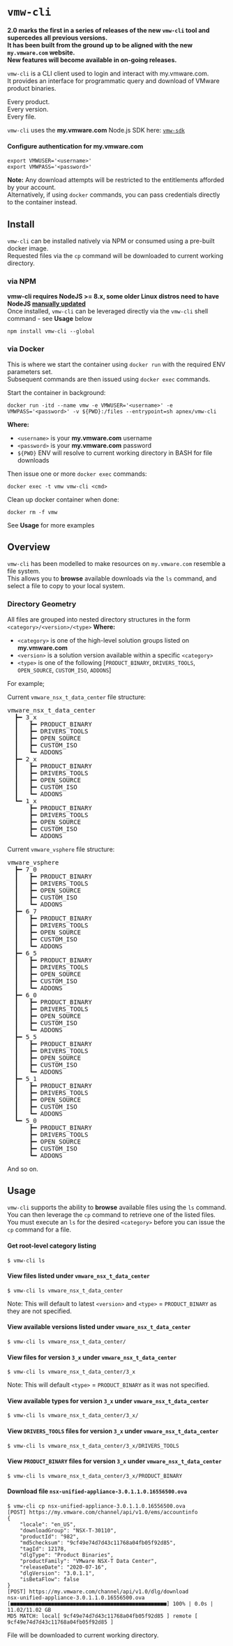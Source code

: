 # `vmw-cli`
**2.0 marks the first in a series of releases of the new `vmw-cli` tool and supercedes all previous versions.**  
**It has been built from the ground up to be aligned with the new `my.vmware.com` website.**  
**New features will become available in on-going releases.**  

`vmw-cli` is a CLI client used to login and interact with my.vmware.com.  
It provides an interface for programmatic query and download of VMware product binaries.  

Every product.  
Every version.  
Every file.  

`vmw-cli` uses the **my.vmware.com** Node.js SDK here: [`vmw-sdk`](https://github.com/apnex/vmw-sdk)

#### Configure authentication for my.vmware.com  
```
export VMWUSER='<username>'
export VMWPASS='<password>'
```
**Note:** Any download attempts will be restricted to the entitlements afforded by your account.  
Alternatively, if using `docker` commands, you can pass credentials directly to the container instead.

## Install
`vmw-cli` can be installed natively via NPM or consumed using a pre-built docker image.  
Requested files via the `cp` command  will be downloaded to current working directory.

### via NPM
**vmw-cli requires NodeJS >= 8.x, some older Linux distros need to have NodeJS [manually updated](https://nodejs.org/en/download/package-manager/#debian-and-ubuntu-based-linux-distributions)**  
Once installed, `vmw-cli` can be leveraged directly via the `vmw-cli` shell command - see **Usage** below
```
npm install vmw-cli --global
```

### via Docker
This is where we start the container using `docker run` with the required ENV parameters set.  
Subsequent commands are then issued using `docker exec` commands.  

Start the container in background:
```
docker run -itd --name vmw -e VMWUSER='<username>' -e VMWPASS='<password>' -v ${PWD}:/files --entrypoint=sh apnex/vmw-cli
```
**Where:**  
- `<username>` is your **my.vmware.com** username  
- `<password>` is your **my.vmware.com** password  
- `${PWD}` ENV will resolve to current working directory in BASH for file downloads

Then issue one or more `docker exec` commands:
```
docker exec -t vmw vmw-cli <cmd>
```

Clean up docker container when done:
```
docker rm -f vmw
```

See **Usage** for more examples  

## Overview
`vmw-cli` has been modelled to make resources on `my.vmware.com` resemble a file system.  
This allows you to **browse** available downloads via the `ls` command, and select a file to copy to your local system.

### Directory Geometry
All files are grouped into nested directory structures in the form `<category>/<version>/<type>`
**Where:**  
- `<category>` is one of the high-level solution groups listed on **my.vmware.com** 
- `<version>` is a solution version available within a specific `<category>`
- `<type>` is one of the following [`PRODUCT_BINARY`, `DRIVERS_TOOLS`, `OPEN_SOURCE`, `CUSTOM_ISO`, `ADDONS`]

For example;

Current `vmware_nsx_t_data_center` file structure:
<pre>
vmware_nsx_t_data_center
  &#x2523&#x2501 3_x
  &#x2503   &#x2523&#x2501 PRODUCT_BINARY
  &#x2503   &#x2523&#x2501 DRIVERS_TOOLS
  &#x2503   &#x2523&#x2501 OPEN_SOURCE
  &#x2503   &#x2523&#x2501 CUSTOM_ISO
  &#x2503   &#x2517&#x2501 ADDONS
  &#x2523&#x2501 2_x
  &#x2503   &#x2523&#x2501 PRODUCT_BINARY
  &#x2503   &#x2523&#x2501 DRIVERS_TOOLS
  &#x2503   &#x2523&#x2501 OPEN_SOURCE
  &#x2503   &#x2523&#x2501 CUSTOM_ISO
  &#x2503   &#x2517&#x2501 ADDONS
  &#x2517&#x2501 1_x
      &#x2523&#x2501 PRODUCT_BINARY
      &#x2523&#x2501 DRIVERS_TOOLS
      &#x2523&#x2501 OPEN_SOURCE
      &#x2523&#x2501 CUSTOM_ISO
      &#x2517&#x2501 ADDONS
</pre>

Current `vmware_vsphere` file structure:
<pre>
vmware_vsphere
  &#x2523&#x2501 7_0
  &#x2503   &#x2523&#x2501 PRODUCT_BINARY
  &#x2503   &#x2523&#x2501 DRIVERS_TOOLS
  &#x2503   &#x2523&#x2501 OPEN_SOURCE
  &#x2503   &#x2523&#x2501 CUSTOM_ISO
  &#x2503   &#x2517&#x2501 ADDONS
  &#x2523&#x2501 6_7
  &#x2503   &#x2523&#x2501 PRODUCT_BINARY
  &#x2503   &#x2523&#x2501 DRIVERS_TOOLS
  &#x2503   &#x2523&#x2501 OPEN_SOURCE
  &#x2503   &#x2523&#x2501 CUSTOM_ISO
  &#x2503   &#x2517&#x2501 ADDONS
  &#x2523&#x2501 6_5
  &#x2503   &#x2523&#x2501 PRODUCT_BINARY
  &#x2503   &#x2523&#x2501 DRIVERS_TOOLS
  &#x2503   &#x2523&#x2501 OPEN_SOURCE
  &#x2503   &#x2523&#x2501 CUSTOM_ISO
  &#x2503   &#x2517&#x2501 ADDONS
  &#x2523&#x2501 6_0
  &#x2503   &#x2523&#x2501 PRODUCT_BINARY
  &#x2503   &#x2523&#x2501 DRIVERS_TOOLS
  &#x2503   &#x2523&#x2501 OPEN_SOURCE
  &#x2503   &#x2523&#x2501 CUSTOM_ISO
  &#x2503   &#x2517&#x2501 ADDONS
  &#x2523&#x2501 5_5
  &#x2503   &#x2523&#x2501 PRODUCT_BINARY
  &#x2503   &#x2523&#x2501 DRIVERS_TOOLS
  &#x2503   &#x2523&#x2501 OPEN_SOURCE
  &#x2503   &#x2523&#x2501 CUSTOM_ISO
  &#x2503   &#x2517&#x2501 ADDONS
  &#x2523&#x2501 5_1
  &#x2503   &#x2523&#x2501 PRODUCT_BINARY
  &#x2503   &#x2523&#x2501 DRIVERS_TOOLS
  &#x2503   &#x2523&#x2501 OPEN_SOURCE
  &#x2503   &#x2523&#x2501 CUSTOM_ISO
  &#x2503   &#x2517&#x2501 ADDONS
  &#x2517&#x2501 5_0
      &#x2523&#x2501 PRODUCT_BINARY
      &#x2523&#x2501 DRIVERS_TOOLS
      &#x2523&#x2501 OPEN_SOURCE
      &#x2523&#x2501 CUSTOM_ISO
      &#x2517&#x2501 ADDONS
</pre>

And so on.

## Usage
`vmw-cli` supports the ability to **browse** available files using the `ls` command.  
You can then leverage the `cp` command to retrieve one of the listed files.  
You must execute an `ls` for the desired `<category>` before you can issue the `cp` command for a file.

#### Get root-level category listing
```
$ vmw-cli ls
```

#### View files listed under `vmware_nsx_t_data_center`
```
$ vmw-cli ls vmware_nsx_t_data_center
```

Note: This will default to latest `<version>` and `<type>` = `PRODUCT_BINARY` as they are not specified.  

#### View available versions listed under `vmware_nsx_t_data_center`
```
$ vmw-cli ls vmware_nsx_t_data_center/
```

#### View files for version `3_x` under `vmware_nsx_t_data_center`
```
$ vmw-cli ls vmware_nsx_t_data_center/3_x
```

Note: This will default `<type>` = `PRODUCT_BINARY` as it was not specified.  

#### View available types for version `3_x` under `vmware_nsx_t_data_center`
```
$ vmw-cli ls vmware_nsx_t_data_center/3_x/
```

#### View `DRIVERS_TOOLS` files for version `3_x` under `vmware_nsx_t_data_center`
```
$ vmw-cli ls vmware_nsx_t_data_center/3_x/DRIVERS_TOOLS
```

#### View `PRODUCT_BINARY` files for version `3_x` under `vmware_nsx_t_data_center`
```
$ vmw-cli ls vmware_nsx_t_data_center/3_x/PRODUCT_BINARY
```

#### Download file `nsx-unified-appliance-3.0.1.1.0.16556500.ova`
```
$ vmw-cli cp nsx-unified-appliance-3.0.1.1.0.16556500.ova 
[POST] https://my.vmware.com/channel/api/v1.0/ems/accountinfo
{
	"locale": "en_US",
	"downloadGroup": "NSX-T-30110",
	"productId": "982",
	"md5checksum": "9cf49e74d7d43c11768a04fb05f92d85",
	"tagId": 12178,
	"dlgType": "Product Binaries",
	"productFamily": "VMware NSX-T Data Center",
	"releaseDate": "2020-07-16",
	"dlgVersion": "3.0.1.1",
	"isBetaFlow": false
}
[POST] https://my.vmware.com/channel/api/v1.0/dlg/download
nsx-unified-appliance-3.0.1.1.0.16556500.ova [■■■■■■■■■■■■■■■■■■■■■■■■■■■■■■■■■■■■■■■■■■■■■■■■■■] 100% | 0.0s | 11.02/11.02 GB
MD5 MATCH: local[ 9cf49e74d7d43c11768a04fb05f92d85 ] remote [ 9cf49e74d7d43c11768a04fb05f92d85 ]
```

File will be downloaded to current working directory.
